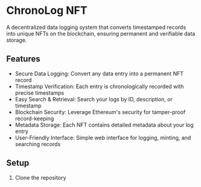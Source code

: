 # ChronoLog NFT

A decentralized data logging system that converts timestamped records into unique NFTs on the blockchain, ensuring permanent and verifiable data storage.

## Features

- Secure Data Logging: Convert any data entry into a permanent NFT record
- Timestamp Verification: Each entry is chronologically recorded with precise timestamps
- Easy Search & Retrieval: Search your logs by ID, description, or timestamp
- Blockchain Security: Leverage Ethereum's security for tamper-proof record-keeping
- Metadata Storage: Each NFT contains detailed metadata about your log entry
- User-Friendly Interface: Simple web interface for logging, minting, and searching records

## Setup

1. Clone the repository